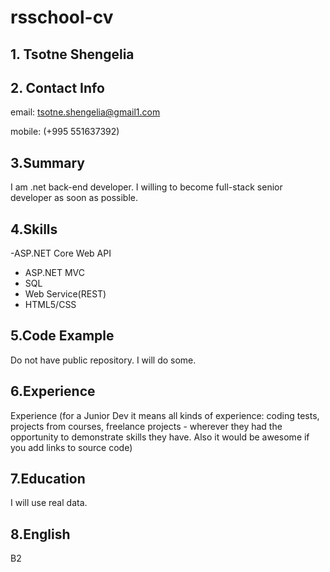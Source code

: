 # rsschool-cv

## 1. Tsotne Shengelia

## 2. Contact Info

email: tsotne.shengelia@gmail1.com

mobile: (+995 551637392)

## 3.Summary
I am .net back-end developer. I willing to become full-stack senior developer as soon as possible.

## 4.Skills
  -ASP.NET Core Web API
  - ASP.NET MVC
  - SQL
  - Web Service(REST)
  - HTML5/CSS

## 5.Code Example
 Do not have public repository. I will do some.
 
 ## 6.Experience
 Experience (for a Junior Dev it means all kinds of experience: coding tests, projects from courses,
freelance projects - wherever they had the opportunity to demonstrate skills they have.
Also it would be awesome if you add links to source code)

## 7.Education
 I will use real data.
 
 ## 8.English
  B2
